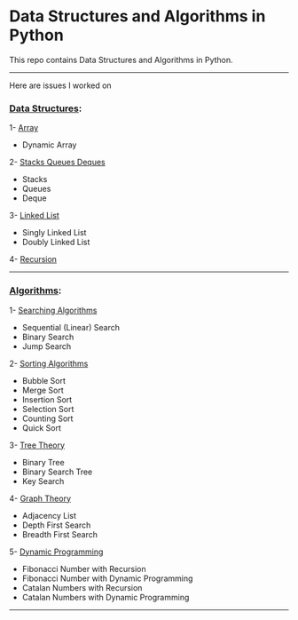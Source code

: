 # Data Structures and Algorithms in Python

This repo contains Data Structures and Algorithms in Python.

---

Here are issues I worked on

### [Data Structures]((https://github.com/ierolsen/Data-Structures-and-Algorithms-in-Python/tree/main/1-Data-Structures)):

1- [Array](https://github.com/ierolsen/Data-Structures-and-Algorithms-in-Python/blob/main/1-Data-Structures/1-Array.ipynb)
 * Dynamic Array

2- [Stacks Queues Deques](https://github.com/ierolsen/Data-Structures-and-Algorithms-in-Python/blob/main/1-Data-Structures/2-Stacks-Queues-Deques.ipynb)
 * Stacks
 * Queues
 * Deque

3- [Linked List](https://github.com/ierolsen/Data-Structures-and-Algorithms-in-Python/blob/main/1-Data-Structures/3-Linked-List.ipynb)
 * Singly Linked List
 * Doubly Linked List

4- [Recursion](https://github.com/ierolsen/Data-Structures-and-Algorithms-in-Python/blob/main/1-Data-Structures/4-Recursion.ipynb)

----

### [Algorithms](https://github.com/ierolsen/Data-Structures-and-Algorithms-in-Python/tree/main/2-Algorithms):
1- [Searching Algorithms](https://github.com/ierolsen/Data-Structures-and-Algorithms-in-Python/blob/main/2-Algorithms/1-Searching-Algorithms.ipynb)
 * Sequential (Linear) Search
 * Binary Search
 * Jump Search
 
2- [Sorting Algorithms](https://github.com/ierolsen/Data-Structures-and-Algorithms-in-Python/blob/main/2-Algorithms/2-Sorting-Algorithms.ipynb)
 * Bubble Sort
 * Merge Sort
 * Insertion Sort 
 * Selection Sort
 * Counting Sort
 * Quick Sort

3- [Tree Theory](https://github.com/ierolsen/Data-Structures-and-Algorithms-in-Python/blob/main/2-Algorithms/3-Tree-Theory.ipynb)
 * Binary Tree
 * Binary Search Tree
 * Key Search

4- [Graph Theory](https://github.com/ierolsen/Data-Structures-and-Algorithms-in-Python/blob/main/2-Algorithms/4-Graph-Theory.ipynb)
 * Adjacency List
 * Depth First Search
 * Breadth First Search

5- [Dynamic Programming](https://github.com/ierolsen/Data-Structures-and-Algorithms-in-Python/blob/main/2-Algorithms/5-Dynamic-Programming.ipynb)
 * Fibonacci Number with Recursion
 * Fibonacci Number with Dynamic Programming
 * Catalan Numbers with Recursion
 * Catalan Numbers with Dynamic Programming

---

